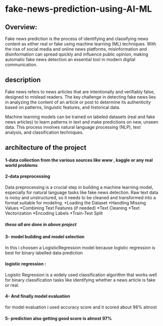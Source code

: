 # fake-news-prediction-using-AI-ML
## Overview:

Fake news prediction is the process of identifying and classifying news content as either real or fake using machine learning (ML) techniques. With the rise of social media and online news platforms, misinformation and disinformation can spread quickly and influence public opinion, making automatic fake news detection an essential tool in modern digital communication.

## description 
Fake news refers to news articles that are intentionally and verifiably false, designed to mislead readers. The key challenge in detecting fake news lies in analyzing the content of an article or post to determine its authenticity based on patterns, linguistic features, and historical data.

Machine learning models can be trained on labeled datasets (real and fake news articles) to learn patterns in text and make predictions on new, unseen data. This process involves natural language processing (NLP), text analysis, and classification techniques.

## architecture of the project
#### 1-data collection from the various sources like www , kaggle or any real world problems 
#### 2-data preprocessing 
Data preprocessing is a crucial step in building a machine learning model, especially for natural language tasks like fake news detection. Raw text data is noisy and unstructured, so it needs to be cleaned and transformed into a format suitable for modeling.
*Loading the Dataset
*Handling Missing Values
*Combining Text Features (if needed)
*Text Cleaning
*Text Vectorization
*Encoding Labels
*Train-Test Split
##### these all are done in above project 
#### 3- model building and model selection 
In this i choosen a LogisticRegression model because logistic regression is best for binary labelled data prediction 
#### logistic regression :
Logistic Regression is a widely used classification algorithm that works well for binary classification tasks like identifying whether a news article is fake or real.

#### 4- And finally model evaluation 
for model evaluation i used accuracy score and it scored about 98% almost 

#### 5- prediction also getting good score is almost 97% 
